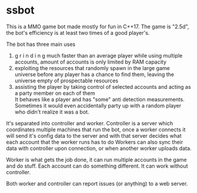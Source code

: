 # ssbot
This is a MMO game bot made mostly for fun in C++17. The game is "2.5d", the bot's efficiency is at least two times of a good player's.

The bot has three main uses
1. g r i n d i n g much faster than an average player while using multiple accounts, amount of accounts is only limited by RAM capacity
2. exploiting the resources that randomly spawn in the large game universe before any player has a chance to find them, leaving the universe empty of prospectable resources
3. assisting the player by taking control of selected accounts and acting as a party member on each of them  
It behaves like a player and has "some" anti detection measurements. Sometimes it would even accidentally party up with a random player who didn't realize it was a bot.

It's separated into controller and worker.
Controller is a server which coordinates multiple machines that run the bot, once a worker connects it will send it's config data to the server and with that server decides what each account that the worker runs has to do
Workers can also sync their data with controller upon connection, or when another worker uploads data.

Worker is what gets the job done, it can run multiple accounts in the game and do stuff. Each account can do something different. It can work without controller.

Both worker and controller can report issues (or anything) to a web server.
